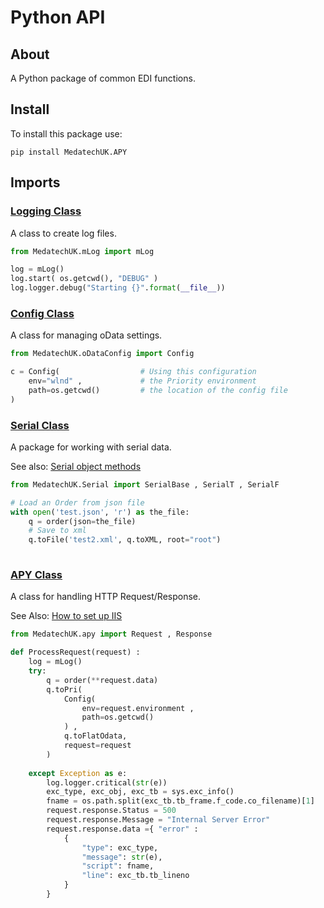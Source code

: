 # Python API

## About

A Python package of common EDI functions.

## Install

To install this package use:
```
pip install MedatechUK.APY
```

## Imports

### [Logging Class](docs/log.md "Logging Class")

A class to create log files.

```python
from MedatechUK.mLog import mLog

log = mLog()
log.start( os.getcwd(), "DEBUG" )
log.logger.debug("Starting {}".format(__file__)) 

```

### [Config Class](docs/oDataConfig.md "Config Class")

A class for managing oData settings.

```python
from MedatechUK.oDataConfig import Config

c = Config(	                 # Using this configuration
    env="wlnd" ,    	     # the Priority environment
    path=os.getcwd()    	 # the location of the config file
)

```

### [Serial Class](docs/serial.md "Serial Class")

A package for working with serial data.

See also: [Serial object methods](docs/serialmethod.md "Serial object methods")

```python
from MedatechUK.Serial import SerialBase , SerialT , SerialF

# Load an Order from json file
with open('test.json', 'r') as the_file:        
    q = order(json=the_file)
    # Save to xml
    q.toFile('test2.xml', q.toXML, root="root")
	
```

### [APY Class](docs/apy.md "APY Class")

A class for handling HTTP Request/Response.

See Also: [How to set up IIS](docs/iis.md "How to set up IIS")

```python
from MedatechUK.apy import Request , Response

def ProcessRequest(request) :
    log = mLog()
    try:
        q = order(**request.data)            
        q.toPri(
            Config(
                env=request.environment , 
                path=os.getcwd()
            ) , 
            q.toFlatOdata, 
            request=request 
        )        
    
    except Exception as e:
        log.logger.critical(str(e))
        exc_type, exc_obj, exc_tb = sys.exc_info()
        fname = os.path.split(exc_tb.tb_frame.f_code.co_filename)[1]        
        request.response.Status = 500
        request.response.Message = "Internal Server Error"
        request.response.data ={ "error" :
            {
                "type": exc_type,
                "message": str(e),
                "script": fname,
                "line": exc_tb.tb_lineno
            }
        } 
```

